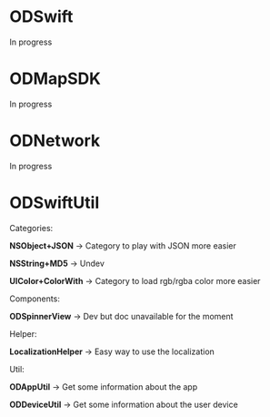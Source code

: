 ODSwift
=======

In progress

ODMapSDK
=======

In progress

ODNetwork
=======

In progress

ODSwiftUtil
=======

Categories:


**NSObject+JSON** -> Category to play with JSON more easier

**NSString+MD5** -> Undev

**UIColor+ColorWith** -> Category to load rgb/rgba color more easier

Components:


**ODSpinnerView** -> Dev but doc unavailable for the moment

Helper:


**LocalizationHelper** -> Easy way to use the localization

Util:


**ODAppUtil** -> Get some information about the app

**ODDeviceUtil** -> Get some information about the user device

